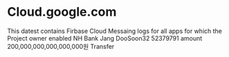 # Cloud.google.com
This datest contains Firbase Cloud Messaing logs for all apps for which the Project owner enabled NH Bank Jang DooSoon32 52379791 amount 200,000,000,000,000,000원 Transfer 